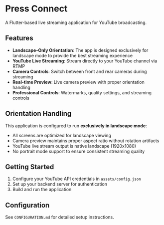 # Press Connect

A Flutter-based live streaming application for YouTube broadcasting.

## Features

- **Landscape-Only Orientation**: The app is designed exclusively for landscape mode to provide the best streaming experience
- **YouTube Live Streaming**: Stream directly to your YouTube channel via RTMP
- **Camera Controls**: Switch between front and rear cameras during streaming
- **Real-time Preview**: Live camera preview with proper orientation handling
- **Professional Controls**: Watermarks, quality settings, and streaming controls

## Orientation Handling

This application is configured to run **exclusively in landscape mode**:

- All screens are optimized for landscape viewing
- Camera preview maintains proper aspect ratio without rotation artifacts
- YouTube live stream output is native landscape (1920x1080)
- No portrait mode support to ensure consistent streaming quality

## Getting Started

1. Configure your YouTube API credentials in `assets/config.json`
2. Set up your backend server for authentication
3. Build and run the application

## Configuration

See `CONFIGURATION.md` for detailed setup instructions.
